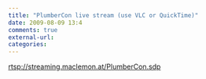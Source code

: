 ```yaml
---
title: "PlumberCon live stream (use VLC or QuickTime)"
date: 2009-08-09 13:4
comments: true
external-url:
categories:
---
```

<rtsp://streaming.maclemon.at/PlumberCon.sdp>
